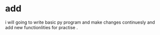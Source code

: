 # add
i will going to write basic py program and make changes continuesly and add new functionlities for practise .
